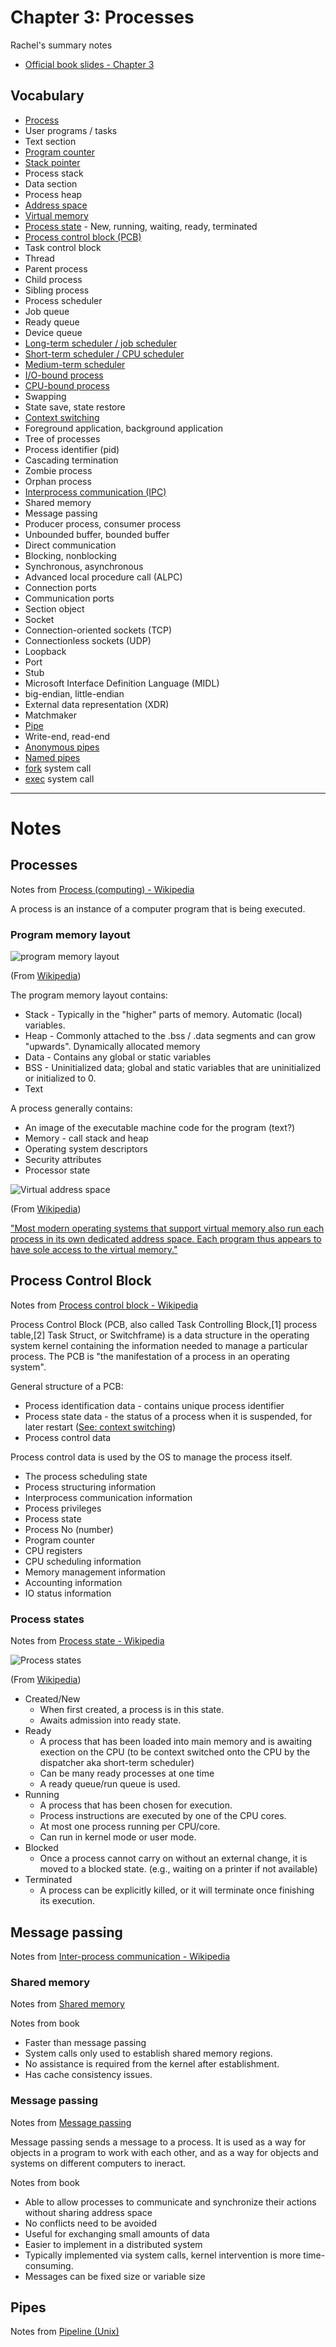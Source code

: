 # Chapter 3: Processes

Rachel's summary notes

* [Official book slides - Chapter 3](http://codex.cs.yale.edu/avi/os-book/OS9/slide-dir/PPT-dir/ch3.ppt)

## Vocabulary

* [Process](https://en.wikipedia.org/wiki/Process_(computing))
* User programs / tasks
* Text section
* [Program counter](https://en.wikipedia.org/wiki/Program_counter)
* [Stack pointer](https://en.wikipedia.org/wiki/Call_stack#STACK-POINTER)
* Process stack
* Data section
* Process heap
* [Address space](https://en.wikipedia.org/wiki/Address_space)
* [Virtual memory](https://en.wikipedia.org/wiki/Virtual_memory)
* [Process state](https://en.wikipedia.org/wiki/Process_state) - New, running, waiting, ready, terminated
* [Process control block (PCB)](https://en.wikipedia.org/wiki/Process_control_block)
* Task control block
* Thread
* Parent process
* Child process
* Sibling process
* Process scheduler
* Job queue
* Ready queue
* Device queue
* [Long-term scheduler / job scheduler](https://en.wikipedia.org/wiki/Scheduling_(computing)#LONG-TERM)
* [Short-term scheduler / CPU scheduler](https://en.wikipedia.org/wiki/Scheduling_(computing)#Short-term_scheduling)
* [Medium-term scheduler](https://en.wikipedia.org/wiki/Scheduling_(computing)#Medium-term_scheduling)
* [I/O-bound process](https://en.wikipedia.org/wiki/I/O_bound)
* [CPU-bound process](https://en.wikipedia.org/wiki/CPU-bound)
* Swapping
* State save, state restore
* [Context switching](https://en.wikipedia.org/wiki/Context_switch)
* Foreground application, background application
* Tree of processes
* Process identifier (pid)
* Cascading termination
* Zombie process
* Orphan process
* [Interprocess communication (IPC)](https://en.wikipedia.org/wiki/Inter-process_communication)
* Shared memory
* Message passing
* Producer process, consumer process
* Unbounded buffer, bounded buffer
* Direct communication
* Blocking, nonblocking
* Synchronous, asynchronous
* Advanced local procedure call (ALPC)
* Connection ports
* Communication ports
* Section object
* Socket
* Connection-oriented sockets (TCP)
* Connectionless sockets (UDP)
* Loopback
* Port
* Stub
* Microsoft Interface Definition Language (MIDL)
* big-endian, little-endian
* External data representation (XDR)
* Matchmaker
* [Pipe](https://en.wikipedia.org/wiki/Pipeline_(Unix)#pipe_character)
* Write-end, read-end
* [Anonymous pipes](https://en.wikipedia.org/wiki/Anonymous_pipe)
* [Named pipes](https://en.wikipedia.org/wiki/Named_pipe)
* [fork](https://en.wikipedia.org/wiki/Fork_(system_call)) system call
* [exec](https://en.wikipedia.org/wiki/Exec_(system_call)) system call

---

# Notes

## Processes

Notes from [Process (computing) - Wikipedia](https://en.wikipedia.org/wiki/Process_(computing))

A process is an instance of a computer program that is being executed.

### Program memory layout

![program memory layout](https://upload.wikimedia.org/wikipedia/commons/thumb/5/50/Program_memory_layout.pdf/page1-350px-Program_memory_layout.pdf.jpg)

(From [Wikipedia](https://en.wikipedia.org/wiki/File:Program_memory_layout.pdf))

The program memory layout contains:

* Stack - Typically in the "higher" parts of memory. Automatic (local) variables.
* Heap - Commonly attached to the .bss / .data segments and can grow "upwards". Dynamically allocated memory
* Data - Contains any global or static variables
* BSS - Uninitialized data; global and static variables that are uninitialized or initialized to 0.
* Text

A process generally contains:

* An image of the executable machine code for the program (text?)
* Memory - call stack and heap
* Operating system descriptors
* Security attributes
* Processor state

![Virtual address space](https://upload.wikimedia.org/wikipedia/commons/thumb/3/32/Virtual_address_space_and_physical_address_space_relationship.svg/773px-Virtual_address_space_and_physical_address_space_relationship.svg.png)

(From [Wikipedia](https://en.wikipedia.org/wiki/Address_space))

["Most modern operating systems that support virtual memory also run each process in its own dedicated address space. Each program thus appears to have sole access to the virtual memory."](https://en.wikipedia.org/wiki/Virtual_memory)


## Process Control Block

Notes from [Process control block - Wikipedia](https://en.wikipedia.org/wiki/Process_control_block)

Process Control Block (PCB, also called Task Controlling Block,[1] process table,[2] Task Struct, or Switchframe) is a data structure in the operating system kernel containing the information needed to manage a particular process. The PCB is "the manifestation of a process in an operating system".

General structure of a PCB:

* Process identification data - contains unique process identifier
* Process state data - the status of a process when it is suspended, for later restart ([See: context switching](https://en.wikipedia.org/wiki/Context_switch))
* Process control data

Process control data is used by the OS to manage the process itself.

* The process scheduling state
* Process structuring information
* Interprocess communication information
* Process privileges
* Process state
* Process No (number)
* Program counter
* CPU registers
* CPU scheduling information
* Memory management information
* Accounting information
* IO status information


### Process states

Notes from [Process state - Wikipedia](https://en.wikipedia.org/wiki/Process_state)

![Process states](https://upload.wikimedia.org/wikipedia/commons/thumb/8/83/Process_states.svg/600px-Process_states.svg.png)

(From [Wikipedia](https://en.wikipedia.org/wiki/File:Process_states.svg))

* Created/New
	* When first created, a process is in this state.
	* Awaits admission into ready state.
* Ready
	* A process that has been loaded into main memory and is awaiting exection on the CPU (to be context switched onto the CPU by the dispatcher aka short-term scheduler)
	* Can be many ready processes at one time
	* A ready queue/run queue is used.
* Running
	* A process that has been chosen for execution.
	* Process instructions are executed by one of the CPU cores.
	* At most one process running per CPU/core.
	* Can run in kernel mode or user mode.
* Blocked
	* Once a process cannot carry on without an external change, it is moved to a blocked state. (e.g., waiting on a printer if not available)
* Terminated
	* A process can be explicitly killed, or it will terminate once finishing its execution.

## Message passing

Notes from [Inter-process communication - Wikipedia](https://en.wikipedia.org/wiki/Inter-process_communication)

### Shared memory

Notes from [Shared memory](https://en.wikipedia.org/wiki/Shared_memory)

Notes from book

* Faster than message passing
* System calls only used to establish shared memory regions.
* No assistance is required from the kernel after establishment.
* Has cache consistency issues.

### Message passing

Notes from [Message passing](https://en.wikipedia.org/wiki/Message_passing)

Message passing sends a message to a process. It is used as a way 
for objects in a program to work with each other, and as a way
for objects and systems on different computers to ineract.

Notes from book

* Able to allow processes to communicate and synchronize their actions without sharing address space
* No conflicts need to be avoided
* Useful for exchanging small amounts of data
* Easier to implement in a distributed system
* Typically implemented via system calls, kernel intervention is more time-consuming.
* Messages can be fixed size or variable size


## Pipes

Notes from [Pipeline (Unix)](https://en.wikipedia.org/wiki/Pipeline_(Unix))






